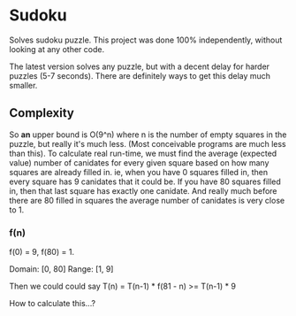 # Sudoku

Solves sudoku puzzle. This project was done 100% independently, without looking at any other code.

The latest version solves any puzzle, but with a decent delay for harder puzzles (5-7 seconds). There are definitely ways to get this delay much smaller.

## Complexity

So **an** upper bound is O(9^n) where n is the number of empty squares in the puzzle, but really it's much less. (Most conceivable programs are much less than this). To calculate real run-time, we must find the average (expected value) number of canidates for every given square based on how many squares are already filled in. ie, when you have 0 squares filled in, then every square has 9 canidates that it could be. If you have 80 squares filled in, then that last square has exactly one canidate. And really much before there are 80 filled in squares the average number of canidates is very close to 1. 

### f(n)

f(0) = 9, f(80) = 1.

Domain: [0, 80]
Range: [1, 9] 

Then we could could say T(n) = T(n-1) * f(81 - n) >= T(n-1) * 9

How to calculate this...?
